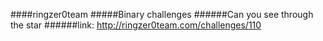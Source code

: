 ####ringzer0team
#####Binary challenges
######Can you see through the star
######link: http://ringzer0team.com/challenges/110
